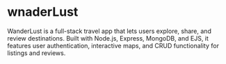 # wnaderLust
WanderLust is a full-stack travel app that lets users explore, share, and review destinations. Built with Node.js, Express, MongoDB, and EJS, it features user authentication, interactive maps, and CRUD functionality for listings and reviews.
